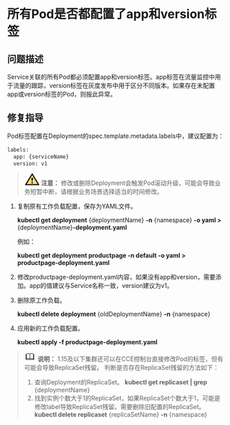 # 所有Pod是否都配置了app和version标签<a name="asm_01_0061"></a>

## 问题描述<a name="section10293311125813"></a>

Service关联的所有Pod都必须配置app和version标签。app标签在流量监控中用于流量的跟踪，version标签在灰度发布中用于区分不同版本。如果存在未配置app或version标签的Pod，则报此异常。

## 修复指导<a name="section551915418912"></a>

Pod标签配置在Deployment的spec.template.metadata.labels中，建议配置为：

```
labels:
  app: {serviceName}
  version: v1
```

>![](public_sys-resources/icon-caution.gif) **注意：** 
>修改或删除Deployment会触发Pod滚动升级，可能会导致业务短暂中断，请根据业务场景选择适当的时间修改。

1.  复制原有工作负载配置，保存为YAML文件。

    **kubectl get deployment**  \{deploymentName\}  **-n**  \{namespace\}  **-o yaml \>**  \{deploymentName\}**-deployment.yaml**

    例如：

    **kubectl get deployment productpage -n default -o yaml \> productpage-deployment.yaml**

2.  修改productpage-deployment.yaml内容，如果没有app和version，需要添加。app的值建议与Service名称一致，version建议为v1。
3.  删除原工作负载。

    **kubectl delete deployment**  \{oldDeploymentName\}  **-n**  \{namespace\}

4.  应用新的工作负载配置。

    **kubectl apply -f productpage-deployment.yaml**


>![](public_sys-resources/icon-note.gif) **说明：** 
>1.15及以下集群还可以在CCE控制台直接修改Pod的标签，但有可能会导致ReplicaSet残留。
>判断是否存在ReplicaSet残留的方法如下：
>1.  查询Deployment的ReplicaSet。
>    **kubectl get replicaset | grep**  \{deploymentName\}
>2.  找到实例个数大于1的ReplicaSet，如果ReplicaSet个数大于1，可能是修改label导致ReplicaSet残留。需要删除旧配置的ReplicaSet。
>    **kubectl delete replicaset**  \{replicaSetName\}  **-n**  \{namespace\}

